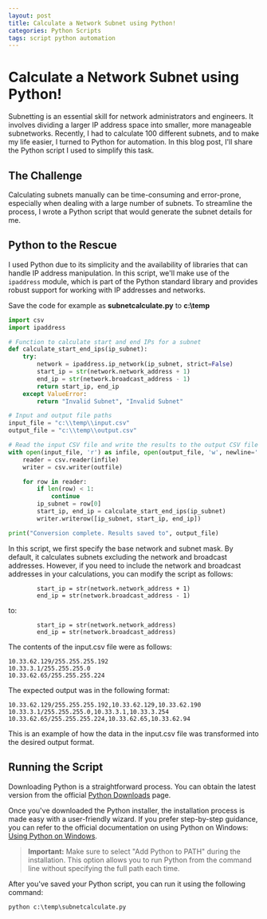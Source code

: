 ```yaml
---
layout: post
title: Calculate a Network Subnet using Python!
categories: Python Scripts
tags: script python automation
---
```


# Calculate a Network Subnet using Python!

Subnetting is an essential skill for network administrators and engineers. It involves dividing a larger IP address space into smaller, more manageable subnetworks. Recently, I had to calculate 100 different subnets, and to make my life easier, I turned to Python for automation. In this blog post, I'll share the Python script I used to simplify this task.

## The Challenge

Calculating subnets manually can be time-consuming and error-prone, especially when dealing with a large number of subnets. To streamline the process, I wrote a Python script that would generate the subnet details for me.

## Python to the Rescue

I used Python due to its simplicity and the availability of libraries that can handle IP address manipulation. In this script, we'll make use of the `ipaddress` module, which is part of the Python standard library and provides robust support for working with IP addresses and networks.

Save the code for example as **subnetcalculate.py** to **c:\temp**

```python
import csv
import ipaddress

# Function to calculate start and end IPs for a subnet
def calculate_start_end_ips(ip_subnet):
    try:
        network = ipaddress.ip_network(ip_subnet, strict=False)
        start_ip = str(network.network_address + 1)
        end_ip = str(network.broadcast_address - 1)
        return start_ip, end_ip
    except ValueError:
        return "Invalid Subnet", "Invalid Subnet"

# Input and output file paths
input_file = "c:\\temp\\input.csv"
output_file = "c:\\temp\\output.csv"

# Read the input CSV file and write the results to the output CSV file
with open(input_file, 'r') as infile, open(output_file, 'w', newline='') as outfile:
    reader = csv.reader(infile)
    writer = csv.writer(outfile)

    for row in reader:
        if len(row) < 1:
            continue
        ip_subnet = row[0]
        start_ip, end_ip = calculate_start_end_ips(ip_subnet)
        writer.writerow([ip_subnet, start_ip, end_ip])

print("Conversion complete. Results saved to", output_file)

```

In this script, we first specify the base network and subnet mask. By default, it calculates subnets excluding the network and broadcast addresses. However, if you need to include the network and broadcast addresses in your calculations, you can modify the script as follows:

```
        start_ip = str(network.network_address + 1)
        end_ip = str(network.broadcast_address - 1)
```
to:

```
        start_ip = str(network.network_address)
        end_ip = str(network.broadcast_address)
```

The contents of the input.csv file were as follows:

```
10.33.62.129/255.255.255.192
10.33.3.1/255.255.255.0
10.33.62.65/255.255.255.224
```

The expected output was in the following format:

```
10.33.62.129/255.255.255.192,10.33.62.129,10.33.62.190
10.33.3.1/255.255.255.0,10.33.3.1,10.33.3.254
10.33.62.65/255.255.255.224,10.33.62.65,10.33.62.94
```

This is an example of how the data in the input.csv file was transformed into the desired output format.


## Running the Script

Downloading Python is a straightforward process. You can obtain the latest version from the official [Python Downloads](https://www.python.org/downloads/) page.

Once you've downloaded the Python installer, the installation process is made easy with a user-friendly wizard. If you prefer step-by-step guidance, you can refer to the official documentation on using Python on Windows: [Using Python on Windows](https://docs.python.org/3/using/windows.html).

> **Important:** Make sure to select "Add Python to PATH" during the installation. This option allows you to run Python from the command line without specifying the full path each time.

After you've saved your Python script, you can run it using the following command:

```
python c:\temp\subnetcalculate.py
```